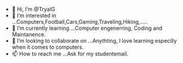 - 👋 Hi, I’m @TryalG
- 👀 I’m interested in ...Computers,Football,Cars,Gaming,Traveling,Hiking,.....
- 🌱 I’m currently learning ...Computer engenerring, Coding and Maintanence.
- 💞️ I’m looking to collaborate on ...Anythting, I love learning especilly when it comes to computers.
- 📫 How to reach me ...Ask for my studentemail.

<!---
TryalG/TryalG is a ✨ special ✨ repository because its `README.md` (this file) appears on your GitHub profile.
You can click the Preview link to take a look at your changes.
--->
